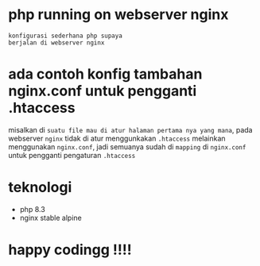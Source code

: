 # php running on webserver nginx
```
konfigurasi sederhana php supaya 
berjalan di webserver nginx
```

# ada contoh konfig tambahan nginx.conf untuk pengganti .htaccess
misalkan di `suatu file mau di atur halaman pertama nya yang mana`, pada webserver `nginx` tidak di atur menggunkakan `.htaccess`
melainkan menggunakan `nginx.conf`, jadi semuanya sudah di `mapping` di `nginx.conf` untuk pengganti pengaturan `.htaccess`

# teknologi
- php 8.3
- nginx stable alpine

# happy codingg !!!!